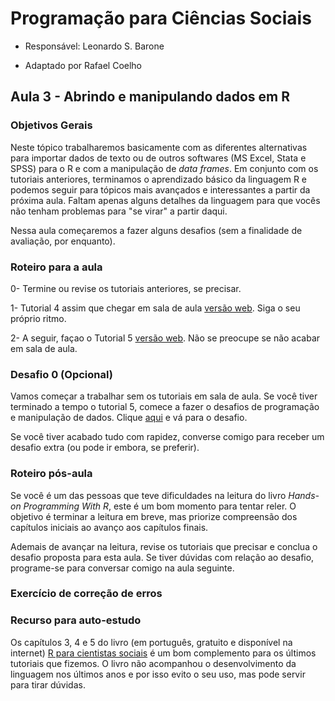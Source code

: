 #  Programação para Ciências Sociais

- Responsável: Leonardo S. Barone

- Adaptado por Rafael Coelho

## Aula 3 - Abrindo e manipulando dados em R

### Objetivos Gerais

Neste tópico trabalharemos basicamente com as diferentes alternativas para importar dados de texto ou de outros softwares (MS Excel, Stata e SPSS) para o R e com a manipulação de _data frames_. Em conjunto com os tutoriais anteriores, terminamos o aprendizado básico da linguagem R e podemos seguir para tópicos mais avançados e interessantes a partir da próxima aula. Faltam apenas alguns detalhes da linguagem para que vocês não tenham problemas para "se virar" a partir daqui.

Nessa aula começaremos a fazer alguns desafios (sem a finalidade de avaliação, por enquanto).

### Roteiro para a aula

0- Termine ou revise os tutoriais anteriores, se precisar.

1- Tutorial 4 assim que chegar em sala de aula [versão web](https://github.com/ngiachetta/ProgCienciasSociais/blob/master/tutorials/tutorial4.Rmd). Siga o seu próprio ritmo.

2- A seguir, façao o Tutorial 5 [versão web](https://github.com/ngiachetta/ProgCienciasSociais/blob/master/tutorials/tutorial5.Rmd). Não se preocupe se não acabar em sala de aula.

### Desafio 0 (Opcional)

Vamos começar a trabalhar sem os tutoriais em sala de aula. Se você tiver terminado a tempo o tutorial 5, comece a fazer o desafios de programação e manipulação de dados. Clique [aqui](https://github.com/ngiachetta/ProgCienciasSociais/blob/master/activities/datachallange0.md) e vá para o desafio.

Se você tiver acabado tudo com rapidez, converse comigo para receber um desafio extra (ou pode ir embora, se preferir).

### Roteiro pós-aula

Se você é um das pessoas que teve dificuldades na leitura do livro _Hands-on Programming With R_, este é um bom momento para tentar reler. O objetivo é terminar a leitura em breve, mas priorize compreensão dos capítulos iniciais ao avanço aos capítulos finais.

Ademais de avançar na leitura, revise os tutoriais que precisar e conclua o desafio proposta para esta aula. Se tiver dúvidas com relação ao desafio, programe-se para conversar comigo na aula seguinte.

### Exercício de correção de erros


### Recurso para auto-estudo

Os capítulos 3, 4 e 5 do livro (em português, gratuito e disponível na internet) [R para cientistas sociais](http://www.uesc.br/editora/livrosdigitais_20140513/r_cientistas.pdf) é um bom complemento para os últimos tutoriais que fizemos. O livro não acompanhou o desenvolvimento da linguagem nos últimos anos e por isso evito o seu uso, mas pode servir para tirar dúvidas.
